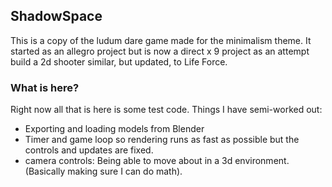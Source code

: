 ## ShadowSpace

This is a copy of the ludum dare game made for the minimalism theme. It started as an allegro project but is now a direct x 9 project as an attempt build a 2d shooter similar, but updated, to Life Force.

### What is here?

Right now all that is here is some test code. Things I have semi-worked out:

* Exporting and loading models from Blender
* Timer and game loop so rendering runs as fast as possible but the controls and updates are fixed.
* camera controls: Being able to move about in a 3d environment. (Basically making sure I can do math).